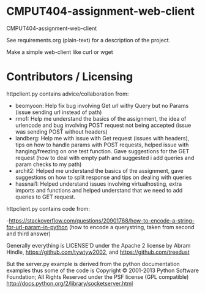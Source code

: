 CMPUT404-assignment-web-client
==============================

CMPUT404-assignment-web-client

See requirements.org (plain-text) for a description of the project.

Make a simple web-client like curl or wget

Contributors / Licensing
========================

httpclient.py contains advice/collaboration from:

- beomyoon: Help fix bug involving Get url withy Query but no Params (issue sending url instead of path)
- rmo1: Help me understand the basics of the assignment, the idea of urlencode and bug involving POST request 
  not being accepted (issue was sending POST without headers)
- landberg: Help me with issue with Get request (issues with headers), tips on how to handle params with POST
  requests, helped issue with hanging/freezing on one test function. Gave suggestions for the GET request (how
  to deal with empty path and suggested i add queries and param checks to my path)
- archit2: Helped me understand the basics of the assignment, gave suggestions on how to split response and tips
  on dealing with queries
- hassnai1: Helped understand issues involving virtualhosting, extra imports and functions and helped understand
  that we need to add queries to GET request.

httpclient.py contains code from:

-https://stackoverflow.com/questions/20901768/how-to-encode-a-string-for-url-param-in-python (how to encode a querystring,
 taken from second and third answer)

Generally everything is LICENSE'D under the Apache 2 license by Abram Hindle, 
https://github.com/tywtyw2002, and https://github.com/treedust

But the server.py example is derived from the python documentation
examples thus some of the code is Copyright © 2001-2013 Python
Software Foundation; All Rights Reserved under the PSF license (GPL
compatible) http://docs.python.org/2/library/socketserver.html

